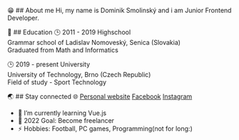 :grin: ## About me
Hi, my name is Dominik Smolinský and i am Junior Frontend Developer.

:school: ## Education
:clock3: 2011 - 2019 Highschool  
Grammar school of Ladislav Nomoveský, Senica (Slovakia)  
Graduated from Math and Informatics

:clock3: 2019 - present University    
University of Technology, Brno (Czech Republic)  
Field of study - Sport Technology

:earth_asia: ## Stay connected
:globe_with_meridians: [Personal website](https://smola14.github.io/)
[Facebook](https://www.facebook.com/dominik.smolinsky147/)
[Instagram](https://www.instagram.com/sml_webdev/)

- 🌱 I’m currently learning Vue.js
- 🥅 2022 Goal: Become freelancer
- ⚡ Hobbies: Football, PC games, Programming(not for long:)

